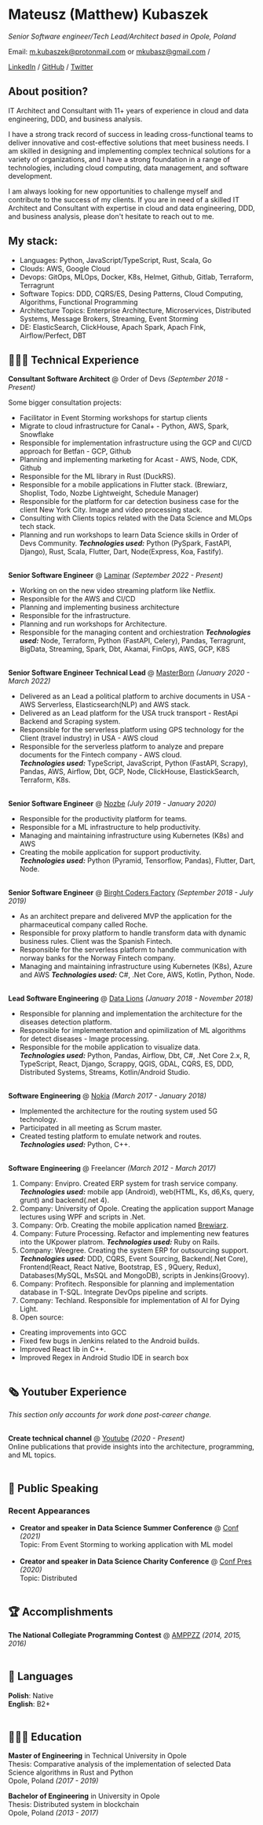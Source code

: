 # Mateusz (Matthew) Kubaszek

_Senior Software engineer/Tech Lead/Architect based in Opole, Poland_ <br>

Email: m.kubaszek@protonmail.com or mkubasz@gmail.com  / 

[LinkedIn](https://www.linkedin.com/in/%F0%9F%A7%99-mateusz-kubaszek-58306466/) / 
[GitHub](https://github.com/mkubasz/) / 
[Twitter](https://twitter.com/MateuszKubaszek/)

## About position?

IT Architect and Consultant with 11+ years of experience in cloud and data engineering, DDD, and business analysis.

I have a strong track record of success in leading cross-functional teams to deliver innovative and cost-effective solutions that meet business needs. I am skilled in designing and implementing complex technical solutions for a variety of organizations, and I have a strong foundation in a range of technologies, including cloud computing, data management, and software development.

I am always looking for new opportunities to challenge myself and contribute to the success of my clients. If you are in need of a skilled IT Architect and Consultant with expertise in cloud and data engineering, DDD, and business analysis, please don't hesitate to reach out to me.


## My stack:
 - Languages: Python, JavaScript/TypeScript, Rust, Scala, Go
 - Clouds: AWS, Google Cloud
 - Devops: GitOps, MLOps, Docker, K8s, Helmet, Github, Gitlab, Terraform, Terragrunt
 - Software Topics: DDD, CQRS/ES, Desing Patterns, Cloud Computing, Algorithms, Functional Programming
 - Architecture Topics: Enterprise Architecture, Microservices, Distributed Systems, Message Brokers, Streaming, Event Storming
 - DE: ElasticSearch, ClickHouse, Apach Spark, Apach Flnk, Airflow/Perfect, DBT

## 👩🏼‍💻 Technical Experience

**Consultant Software Architect** @ Order of Devs _(September 2018 - Present)_ <br>

  Some bigger consultation projects:

 - Facilitator in Event Storming workshops for startup clients
 - Migrate to cloud infrastructure for Canal+ - Python, AWS, Spark, Snowflake
 - Responsible for implementation infrastructure using the GCP and CI/CD approach for Betfan - GCP, Github
 - Planning and implementing marketing for Acast - AWS, Node, CDK, Github
 - Responsible for the ML library in Rust (DuckRS).
 - Responsible for a mobile applications in Flutter stack. (Brewiarz, Shoplist, Todo, Nozbe Lightweight, Schedule Manager)
 - Responsible for the platform for car detection business case for the client New York City. Image and video processing stack.
 - Consulting with Clients topics related with the Data Science and MLOps tech stack.
 - Planning and run workshops to learn Data Science skills in Order of Devs Community.
 **_Technologies used:_** Python (PySpark, FastAPI, Django), Rust, Scala, Flutter, Dart, Node(Express, Koa, Fastify).
<br><br>

**Senior Software Engineer** @ [Laminar](https://lamin.ar/) _(September 2022 - Present)_ <br>
  - Working on on the new video streaming platform like Netflix.
  - Responsible for the AWS and CI/CD
  - Planning and implementing business architecture
  - Responsible for the infrastructure.
  - Planning and run workshops for Architecture.
  - Responsible for the managing content and orchiestration
  **_Technologies used:_** Node, Terraform, Python (FastAPI, Celery), Pandas, Terragrunt, BigData, Streaming, Spark, Dbt, Akamai, FinOps, AWS, GCP, K8S
<br><br>


**Senior Software Engineer Technical Lead** @ [MasterBorn](https://masterborn.com/) _(January 2020 - March 2022)_ <br>
- Delivered as an Lead a political platform to archive documents in USA - AWS Serverless, Elasticsearch(NLP) and AWS stack.
- Delivered as an Lead platform for the USA truck transport - RestApi Backend and Scraping system.
- Responsible for the serverless platform using GPS technology for the Client (travel industry) in USA - AWS cloud
- Responsible for the serverless platform to analyze and prepare documents for the Fintech company - AWS cloud. <br>
**_Technologies used:_** TypeScript, JavaScript, Python (FastAPI, Scrapy), Pandas, AWS, Airflow, Dbt, GCP, Node, ClickHouse, ElastickSearch, Terraform, K8s.
<br><br>

**Senior Software Engineer** @ [Nozbe](https://nozbe.com/) _(July 2019 - January 2020)_ <br>
  - Responsible for the productivity platform for teams.
  - Responsible for a ML infrastructure to help productivity.
  - Managing and maintaining infrastructure using Kubernetes (K8s) and AWS
  - Creating the mobile application for support productivity. <br>
  **_Technologies used:_** Python (Pyramid, Tensorflow, Pandas), Flutter, Dart, Node.
<br><br>

**Senior Software Engineer** @ [Birght Coders Factory](https://bcf-software.pl/) _(September 2018 - July 2019)_ <br>
  - As an architect prepare and delivered MVP the application for the pharmaceutical company called Roche.
  - Responsible for proxy platform to handle transform data with dynamic business rules. Client was the Spanish Fintech.
  - Responsible for the serverless platform to handle communication with norway banks for the Norway Fintech company. <br>
  - Managing and maintaining infrastructure using Kubernetes (K8s), Azure and AWS
  **_Technologies used:_** C#, .Net Core, AWS, Kotlin, Python, Node.
    <br><br>

**Lead Software Engineering** @ [Data Lions](https://datalions.eu/) _(January 2018 - November 2018)_ <br>
  - Responsible for planning and implementation the architecture for the diseases detection platform.
  - Responsible for implemententation and opimilization of ML algorithms for detect diseases - Image processing.
  - Responsible for the mobile application to visualize data. <br>
  **_Technologies used:_** Python, Pandas, Airflow, Dbt, C#, .Net Core 2.x, R, TypeScript, React,
Django, Scrappy, QGIS, GDAL, CQRS, ES, DDD, Distributed Systems, Streams, Kotlin/Android Studio.
  <br><br>

**Software Engineering** @ [Nokia](https://www.nokia.com/) _(March 2017 - January 2018)_ <br>
  - Implemented the architecture for the routing system used 5G technology. 
  - Participated in all meeting as Scrum master.
  - Created testing platform to emulate network and routes. <br>
  **_Technologies used:_** Python, C++.
<br><br>
    
**Software Engineering** @ Freelancer _(March 2012 - March 2017)_ <br>
1. Company: Envipro. Created ERP system for trash service company.
**_Technologies used:_** mobile app (Android), web(HTML, Ks, d6,Ks, query, grunt) and backend(.net
4).
2. Company: University of Opole. Creating the application support Manage lectures using WPF and scripts in .Net.
3. Company: Orb. Creating the mobile application named [Brewiarz](https://play.google.com/store/apps/details?id=osoftware.liturgiahorarumdroid&hl=pl&gl=US).
4. Company: Future Processing. Refactor and implementing new features into the UKpower platrom. **_Technologies used:_** Ruby on Rails.
5. Company: Weegree. Creating the system ERP for outsourcing support. **_Technologies used:_** DDD, CQRS, Event Sourcing,
Backend(.Net Core), Frontend(React, React Native, Bootstrap, ES , 9Query, Redux),
Databases(MySQL, MsSQL and MongoDB), scripts in Jenkins(Groovy). 
6. Company: Profitech. Responsible for planning and implementation database in T-SQL. Integrate DevOps pipeline and scripts.
7. Company: Techland. Responsible for implementation of AI for Dying Light.
8. Open source: 
  - Creating improvements into GCC
  - Fixed few bugs in Jenkins related to the Android builds. 
  - Improved React lib in C++. 
  - Improved Regex in Android Studio IDE in search box
<br><br>
    
## 🗞 Youtuber Experience

_This section only accounts for work done post-career change._
<br><br>

**Create technical channel** @ [Youtube](https://www.youtube.com/channel/UCVgwdFgvU97vHR0rXBLDVpg) _(2020 - Present)_ <br>
Online publications that provide insights into the architecture, programming, and ML topics.
<br><br>

<!-- ## 📌 On The Side

**Co-Organizer** @ [a](a) _(Jun 2019 - Present)_<br>
 A
  - a
  <br><br>
  <br><br> -->

## 🎤 Public Speaking
    
### Recent Appearances

- **Creator and speaker in Data Science Summer Conference** @ [Conf](https://summer-data-society-conf.carrd.co/) _(2021)_ <br>
Topic: From Event Storming to working application with ML model
<br><br>
- **Creator and speaker in Data Science Charity Conference** @ [Conf Pres](https://docs.google.com/presentation/d/1oEnKbRzcUZ5aByz0JFOkhE7gQkUsX9FuQorr8tPDf18/edit?usp=sharing) _(2020)_ <br>
Topic: Distributed
<br><br>
  
## 🏆 Accomplishments

**The National Collegiate Programming Contest** @ [AMPPZZ](http://amppz.mimuw.edu.pl/) _(2014, 2015, 2016)_
<br><br>

## 💬 Languages

**Polish**: Native <br>
**English**: B2+
<br><br>

## 👩🏼‍🎓 Education

**Master of Engineering** in Technical University in Opole<br>
Thesis: Comparative analysis of the implementation of selected Data Science algorithms in Rust and Python<br>
Opole, Poland _(2017 - 2019)_

**Bachelor of Engineering** in University in Opole<br>
Thesis: Distributed system in blockchain<br>
Opole, Poland _(2013 - 2017)_
